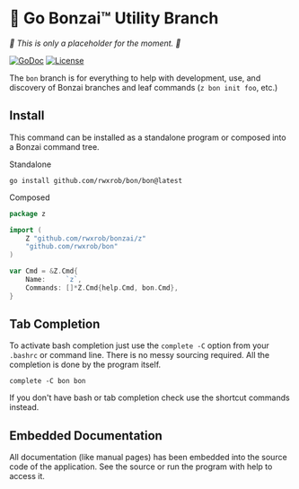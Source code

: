 # 🌳 Go Bonzai™ Utility Branch

*🚧 This is only a placeholder for the moment. 🚧*

[![GoDoc](https://godoc.org/github.com/rwxrob/bon?status.svg)](https://godoc.org/github.com/rwxrob/bon)
[![License](https://img.shields.io/badge/license-Apache2-brightgreen.svg)](LICENSE)

The `bon` branch is for everything to help with development, use, and
discovery of Bonzai branches and leaf commands (`z bon init foo`, etc.)

## Install

This command can be installed as a standalone program or composed into a
Bonzai command tree.

Standalone

```
go install github.com/rwxrob/bon/bon@latest
```

Composed

```go
package z

import (
	Z "github.com/rwxrob/bonzai/z"
	"github.com/rwxrob/bon"
)

var Cmd = &Z.Cmd{
	Name:     `z`,
	Commands: []*Z.Cmd{help.Cmd, bon.Cmd},
}
```

## Tab Completion

To activate bash completion just use the `complete -C` option from your
`.bashrc` or command line. There is no messy sourcing required. All the
completion is done by the program itself.

```
complete -C bon bon
```

If you don't have bash or tab completion check use the shortcut
commands instead.

## Embedded Documentation

All documentation (like manual pages) has been embedded into the source
code of the application. See the source or run the program with help to
access it.
